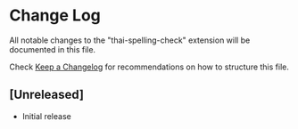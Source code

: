 # Change Log

All notable changes to the "thai-spelling-check" extension will be documented in this file.

Check [Keep a Changelog](http://keepachangelog.com/) for recommendations on how to structure this file.

## [Unreleased]

- Initial release

